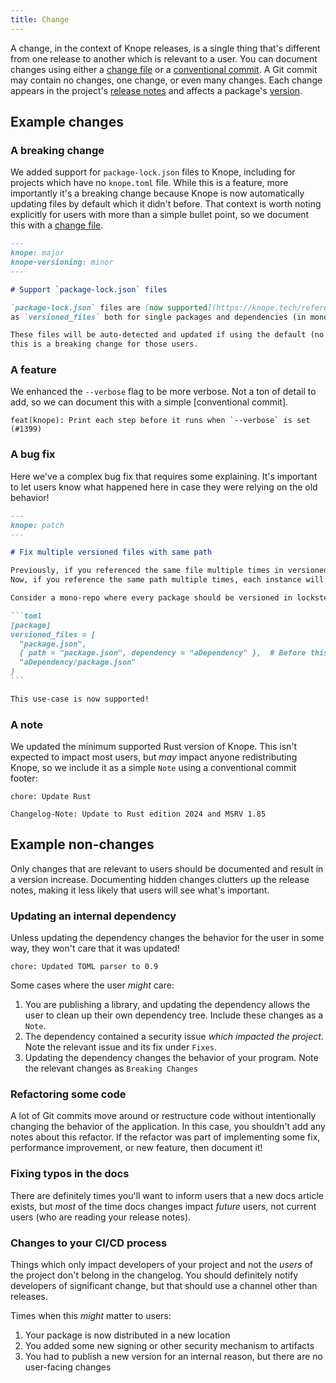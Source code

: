 ```yaml
---
title: Change
---
```


A change, in the context of Knope releases, is a single thing that's different from one release to another which is relevant to a user.
You can document changes using either a [change file] or a
[conventional commit](/reference/concepts/conventional-commits).
A Git commit may contain no changes, one change, or even many changes.
Each change appears in the project's [release notes](/reference/concepts/release-notes) and affects a package's
[version](/reference/concepts/semantic-versioning).

## Example changes

### A breaking change

We added support for `package-lock.json` files to Knope, including for projects which have no `knope.toml` file.
While this is a feature, more importantly it's a breaking change because Knope is now automatically updating files
by default which it didn't before. That context is worth noting explicitly for users with more than a simple bullet point,
so we document this with a [change file].

```markdown
---
knope: major
knope-versioning: minor
---

# Support `package-lock.json` files

`package-lock.json` files are [now supported](https://knope.tech/reference/config-file/packages/#package-lockjson)
as `versioned_files` both for single packages and dependencies (in monorepos).

These files will be auto-detected and updated if using the default (no `[package]` or `[packages]`) config, so
this is a breaking change for those users.
```

### A feature

We enhanced the `--verbose` flag to be more verbose. Not a ton of detail to add, so we can document this with a simple
[conventional commit].

```
feat(knope): Print each step before it runs when `--verbose` is set (#1399)
```

### A bug fix

Here we've a complex bug fix that requires some explaining.
It's important to let users know what happened here in case they were relying on the old behavior!

````markdown
---
knope: patch
---

# Fix multiple versioned files with same path

Previously, if you referenced the same file multiple times in versioned_files, only the first instance would apply.
Now, if you reference the same path multiple times, each instance will be processed sequentially.

Consider a mono-repo where every package should be versioned in lockstep:

```toml
[package]
versioned_files = [
  "package.json",
  { path = "package.json", dependency = "aDependency" },  # Before this fix, this was ignored
  "aDependency/package.json"
]
```

This use-case is now supported!
````

### A note

We updated the minimum supported Rust version of Knope.
This isn't expected to impact most users, but _may_ impact anyone redistributing Knope, so we include it as a simple
`Note` using a conventional commit footer:

```
chore: Update Rust

Changelog-Note: Update to Rust edition 2024 and MSRV 1.85
```

## Example non-changes

Only changes that are relevant to users should be documented and result in a version increase.
Documenting hidden changes clutters up the release notes, making it less likely that users will see what's important.

### Updating an internal dependency

Unless updating the dependency changes the behavior for the user in some way, they won't care that it was updated!

```
chore: Updated TOML parser to 0.9
```

Some cases where the user _might_ care:

1. You are publishing a library, and updating the dependency allows the user to clean up their own dependency tree.
   Include these changes as a `Note`.
2. The dependency contained a security issue _which impacted the project_. Note the relevant issue and its fix under `Fixes`.
3. Updating the dependency changes the behavior of your program. Note the relevant changes as `Breaking Changes`

### Refactoring some code

A lot of Git commits move around or restructure code without intentionally changing the behavior of the application.
In this case, you shouldn't add any notes about this refactor.
If the refactor was part of implementing some fix, performance improvement, or new feature, then document it!

### Fixing typos in the docs

There are definitely times you'll want to inform users that a new docs article exists, but _most_ of the time docs
changes impact _future_ users, not current users (who are reading your release notes).

### Changes to your CI/CD process

Things which only impact developers of your project and not the _users_ of the project don't belong in the changelog.
You should definitely notify developers of significant change, but that should use a channel other than releases.

Times when this _might_ matter to users:

1. Your package is now distributed in a new location
2. You added some new signing or other security mechanism to artifacts
3. You had to publish a new version for an internal reason, but there are no user-facing changes

[change file]: /reference/concepts/change-file
